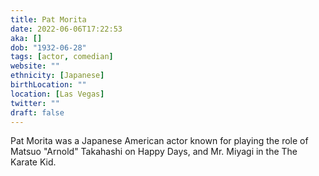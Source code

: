 ```yaml
---
title: Pat Morita
date: 2022-06-06T17:22:53
aka: []
dob: "1932-06-28"
tags: [actor, comedian]
website: ""
ethnicity: [Japanese]
birthLocation: ""
location: [Las Vegas]
twitter: ""
draft: false
---
```


Pat Morita was a Japanese American actor known for playing the role of Matsuo
"Arnold" Takahashi on Happy Days, and Mr. Miyagi in the The Karate Kid.
